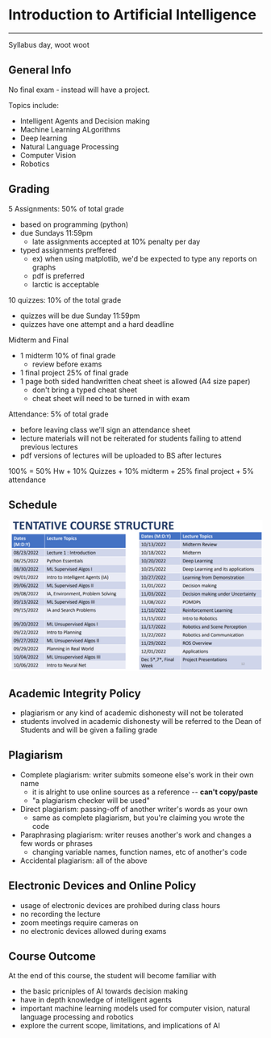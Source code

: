 # Introduction to Artificial Intelligence
---
Syllabus day, woot woot

## General Info
No final exam - instead will have a project.

Topics include:
- Intelligent Agents and Decision making
- Machine Learning ALgorithms
- Deep learning
- Natural Language Processing
- Computer Vision
- Robotics

## Grading
5 Assignments: 50% of total grade
- based on programming (python)
- due Sundays 11:59pm
	- late assignments accepted at 10% penalty per day
- typed assignments preffered
	- ex) when using matplotlib, we'd be expected to type any reports on graphs
	- pdf is preferred
	- larctic is acceptable

10 quizzes: 10% of the total grade
- quizzes will be due Sunday 11:59pm
- quizzes have one attempt and a hard deadline

Midterm and Final
- 1 midterm 10%  of final grade
	- review before exams
- 1 final project 25% of final grade
- 1 page both sided handwritten cheat sheet is allowed (A4 size paper)
	- don't bring a typed cheat sheet
	- cheat sheet will need to be turned in with exam

Attendance: 5% of total grade
- before leaving class we'll sign an attendance sheet
- lecture materials will not be reiterated for students failing to attend previous lectures
- pdf versions of lectures will be uploaded to BS after lectures

100% = 50% Hw + 10% Quizzes + 10% midterm + 25% final project + 5% attendance

## Schedule
![Tentative Schedule](../../schedule.png "Tentative Course Structure")


## Academic Integrity Policy
- plagiarism or any kind of academic dishonesty will not be tolerated
- students involved in academic dishonesty will be referred to the Dean of Students and will be given a failing grade

## Plagiarism
- Complete plagiarism: writer submits someone else's work in their own name
	- it is alright to use online sources as a reference -- **can't copy/paste**
	- "a plagiarism checker will be used"
- Direct plagiarism: passing-off of another writer's words as your own
	- same as complete plagiarism, but you're claiming you wrote the code
- Paraphrasing plagiarism: writer reuses another's work and changes a few words or phrases
	- changing variable names, function names, etc of another's code
- Accidental plagiarism: all of the above

## Electronic Devices and Online Policy
- usage of electronic devices are prohibed during class hours
- no recording the lecture
- zoom meetings require cameras on
- no electronic devices allowed during exams

## Course Outcome
At the end of this course, the student will become familiar with
- the basic pricniples of AI towards decision making
- have in depth knowledge of intelligent agents
- important machine learning models used for computer vision, natural language processing and robotics
- explore the current scope, limitations, and implications of AI